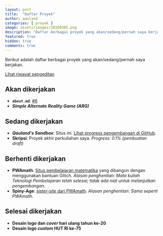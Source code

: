 ```yaml
---
layout: post
title:  "Daftar Proyek"
author: qauland
categories: [ proyek ]
image: assets/images/20160305.png
description: "Daftar berbagai proyek yang akan/sedang/pernah saya kerjakan."
featured: true
hidden: true
comments: true
---
```


Berikut adalah daftar berbagai proyek yang akan/sedang/pernah saya kerjakan.

[Lihat riwayat pengeditan](https://github.com/qauland/qauland.github.io/commits/master/_posts/2020-08-16-daftar-proyek.md)

## Akan dikerjakan

* **`about.md`**: [#6](https://github.com/qauland/qauland.github.io/issues/6)
* ***Simple Alternate Reality Game (ARG)*** 

## Sedang dikerjakan

- ***Qauland's Sandbox***: Situs ini. [Lihat progress pengembangan di GitHub](https://github.com/qauland/qauland.github.io).
- **Skripsi**: Proyek akhir perkuliahan saya. *Progress: 0.1% (pembuatan draft)*

## Berhenti dikerjakan

* **PWAmath**: [Situs pembelajaran matematika](https://teknojaran.glitch.me) yang dibangun dengan menggunakan bantuan Glitch. *Alasan penghentian: Mata kuliah Teknologi Pembelajaran telah selesai; tidak ada niat untuk melanjutkan pengembangan.*
* **Spiny-Age**: [*sister-site* dari PWAmath](https://spiny-age.glitch.me). *Alasan penghentian: Sama seperti PWAmath.*

## Selesai dikerjakan

* **Desain logo dan *cover* hari ulang tahun ke-20**
* **Desain logo *custom* HUT RI ke-75**
